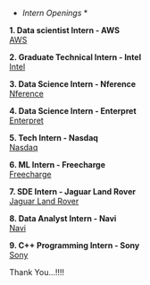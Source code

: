 * *Intern Openings* *

**1. Data scientist Intern - AWS**<br />
[AWS][1]<br />

**2. Graduate Technical Intern - Intel**<br />
[Intel][2]<br />

**3. Data Science Intern - Nference** <br />
[Nference][3]<br />

**4. Data Science Intern - Enterpret**<br />
[Enterpret][4]<br />

**5. Tech Intern - Nasdaq**<br />
[Nasdaq][5]<br />

**6. ML Intern - Freecharge**<br />
[Freecharge][6]<br />

**7. SDE Intern - Jaguar Land Rover** <br />
[Jaguar Land Rover][7]<br />

**8. Data Analyst Intern - Navi** <br />
[Navi][8]<br />

**9. C++ Programming Intern - Sony**<br />
[Sony][9]<br />

Thank You...!!!!

[1]: https://www.amazon.jobs/en/jobs/2213292/data-scientist-intern?cmpid=SPLICX0248M&utm_source=linkedin.com&utm_campaign=cxro&utm_medium=social_media&utm_content=job_posting&ss=paid

[1]:  https://jobs.intel.com/job/-/-/599/34063307696

[2]: https://internshala.com/internship/detail/data-science-internship-in-bangalore-at-nference-labs-india-private-limited1663070010

[3]: https://boards.greenhouse.io/enterpret/jobs/5318067003?gh_src=bacd0d7b3us

[4]: https://nasdaq.wd1.myworkdayjobs.com/en-US/Global_External_Site/job/India---Bangalore---Karnataka/XMLNAME-2023-Summer-Internship---Technology-Interns--Bangalore-_R0011715?source=11663

[5]: https://internshala.com/internship/detail/machine-learning-internship-in-gurgaon-at-freecharge-payments-technology-private-limited1663662422

[6]: https://www.linkedin.com/jobs/search/?currentJobId=3253506124&keywords=internship

[7]: https://www.linkedin.com/jobs/search/?currentJobId=3247859705&keywords=internship

[8]: https://www.linkedin.com/jobs/search/?currentJobId=3247859705&keywords=internship

[9]: https://www.linkedin.com/jobs/search/?currentJobId=3235415600&keywords=internship


